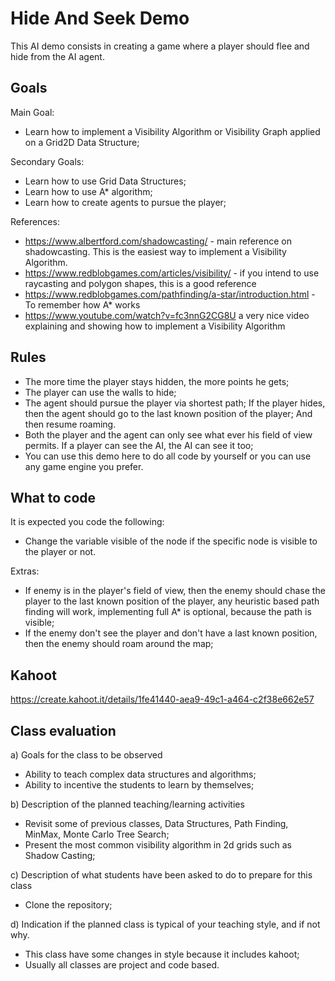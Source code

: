 # Hide And Seek Demo

This AI demo consists in creating a game where a player should flee and hide from the AI agent.

## Goals

Main Goal:

- Learn how to implement a Visibility Algorithm or Visibility Graph applied on a Grid2D Data Structure;

Secondary Goals:

- Learn how to use Grid Data Structures;
- Learn how to use A* algorithm;
- Learn how to create agents to pursue the player;

References:

- https://www.albertford.com/shadowcasting/ - main reference on shadowcasting. This is the easiest way to implement a Visibility Algorithm.
- https://www.redblobgames.com/articles/visibility/ - if you intend to use raycasting and polygon shapes, this is a good reference
- https://www.redblobgames.com/pathfinding/a-star/introduction.html - To remember how A* works
- https://www.youtube.com/watch?v=fc3nnG2CG8U a very nice video explaining and showing how to implement a Visibility Algorithm

## Rules
 
- The more time the player stays hidden, the more points he gets; 
- The player can use the walls to hide; 
- The agent should pursue the player via shortest path; If the player hides, then the agent should go to the last known position of the player; And then resume roaming.
- Both the player and the agent can only see what ever his field of view permits. If a player can see the AI, the AI can see it too;
- You can use this demo here to do all code by yourself or you can use any game engine you prefer.

## What to code

It is expected you code the following:
- Change the variable visible of the node if the specific node is visible to the player or not.

Extras:

- If enemy is in the player's field of view, then the enemy should chase the player to the last known position of the player, any heuristic based path finding will work, implementing full A* is optional, because the path is visible;
- If the enemy don't see the player and don't have a last known position, then the enemy should roam around the map;


## Kahoot 

https://create.kahoot.it/details/1fe41440-aea9-49c1-a464-c2f38e662e57

## Class evaluation

a) Goals for the class to be observed
- Ability to teach complex data structures and algorithms;
- Ability to incentive the students to learn by themselves;

b) Description of the planned teaching/learning activities
- Revisit some of previous classes, Data Structures, Path Finding, MinMax, Monte Carlo Tree Search;
- Present the most common visibility algorithm in 2d grids such as Shadow Casting; 

c) Description of what students have been asked to do to prepare for this class
- Clone the repository;

d) Indication if the planned class is typical of your teaching style, and if not why.
- This class have some changes in style because it includes kahoot;
- Usually all classes are project and code based.